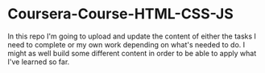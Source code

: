 # Coursera-Course-HTML-CSS-JS
In this repo I'm going to upload and update the content of either the tasks I need to complete or my own work depending on what's needed to do.
I might as well build some different content in order to be able to apply what I've learned so far. 
